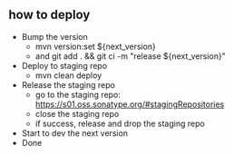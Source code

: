 ## how to deploy

- Bump the version
  - mvn version:set ${next_version}
  - and git add . && git ci -m "release ${next_version}"
- Deploy to staging repo
  - mvn clean deploy
- Release the staging repo
  - go to the staging repo: https://s01.oss.sonatype.org/#stagingRepositories
  - close the staging repo
  - if success, release and drop the staging repo
- Start to dev the next version
- Done
